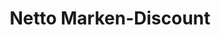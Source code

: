 ---
title: "Netto Marken-Discount"
url: /glauchau/netto-marken-discount-heinrich-heine-strasse/
shop: Supermarkt
---